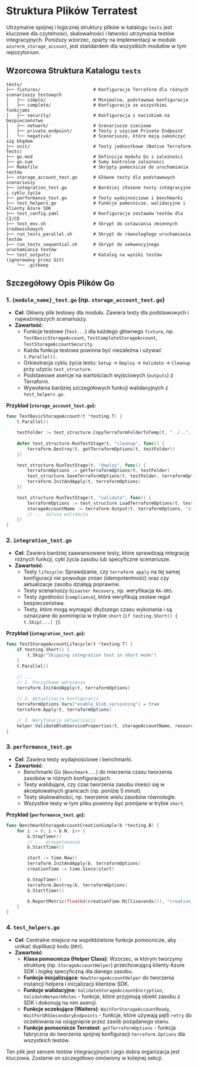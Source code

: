 # Struktura Plików Terratest

Utrzymanie spójnej i logicznej struktury plików w katalogu `tests` jest kluczowe dla czytelności, skalowalności i łatwości utrzymania testów integracyjnych. Poniższy wzorzec, oparty na implementacji w module `azurerm_storage_account`, jest standardem dla wszystkich modułów w tym repozytorium.

## Wzorcowa Struktura Katalogu `tests`

```
tests/
├── fixtures/                    # Konfiguracje Terraform dla różnych scenariuszy testowych
│   ├── simple/                  # Minimalna, podstawowa konfiguracja
│   ├── complete/                # Konfiguracja ze wszystkimi funkcjami
│   ├── security/                # Konfiguracja z naciskiem na bezpieczeństwo
│   ├── network/                 # Scenariusze sieciowe
│   ├── private_endpoint/        # Testy z użyciem Private Endpoint
│   └── negative/                # Scenariusze, które mają zakończyć się błędem
├── unit/                        # Testy jednostkowe (Native Terraform Tests)
├── go.mod                       # Definicja modułu Go i zależności
├── go.sum                       # Sumy kontrolne zależności
├── Makefile                     # Skrypty pomocnicze do uruchamiania testów
├── storage_account_test.go      # Główne testy dla podstawowych scenariuszy
├── integration_test.go          # Bardziej złożone testy integracyjne i cyklu życia
├── performance_test.go          # Testy wydajnościowe i benchmarki
├── test_helpers.go              # Funkcje pomocnicze, walidacyjne i klienty Azure SDK
├── test_config.yaml             # Konfiguracja zestawów testów dla CI/CD
├── test_env.sh                  # Skrypt do ustawiania zmiennych środowiskowych
├── run_tests_parallel.sh        # Skrypt do równoległego uruchamiania testów
├── run_tests_sequential.sh      # Skrypt do sekwencyjnego uruchamiania testów
└── test_outputs/                # Katalog na wyniki testów (ignorowany przez Git)
    └── .gitkeep
```

## Szczegółowy Opis Plików Go

### 1. `{module_name}_test.go` (np. `storage_account_test.go`)

-   **Cel**: Główny plik testowy dla modułu. Zawiera testy dla podstawowych i najważniejszych scenariuszy.
-   **Zawartość**:
    -   Funkcje testowe (`Test...`) dla każdego głównego `fixture`, np. `TestBasicStorageAccount`, `TestCompleteStorageAccount`, `TestStorageAccountSecurity`.
    -   Każda funkcja testowa powinna być niezależna i używać `t.Parallel()`.
    -   Orkiestracja cyklu życia testu: `Setup` -> `Deploy` -> `Validate` -> `Cleanup` przy użyciu `test_structure`.
    -   Podstawowe asercje na wartościach wyjściowych (`outputs`) z Terraform.
    -   Wywołania bardziej szczegółowych funkcji walidacyjnych z `test_helpers.go`.

**Przykład (`storage_account_test.go`):**
```go
func TestBasicStorageAccount(t *testing.T) {
	t.Parallel()

	testFolder := test_structure.CopyTerraformFolderToTemp(t, "../..", "azurerm_storage_account/tests/fixtures/simple")
	
	defer test_structure.RunTestStage(t, "cleanup", func() {
		terraform.Destroy(t, getTerraformOptions(t, testFolder))
	})

	test_structure.RunTestStage(t, "deploy", func() {
		terraformOptions := getTerraformOptions(t, testFolder)
		test_structure.SaveTerraformOptions(t, testFolder, terraformOptions)
		terraform.InitAndApply(t, terraformOptions)
	})

	test_structure.RunTestStage(t, "validate", func() {
		terraformOptions := test_structure.LoadTerraformOptions(t, testFolder)
		storageAccountName := terraform.Output(t, terraformOptions, "storage_account_name")
		// ... dalsza walidacja
	})
}
```

### 2. `integration_test.go`

-   **Cel**: Zawiera bardziej zaawansowane testy, które sprawdzają integrację różnych funkcji, cykl życia zasobu lub specyficzne scenariusze.
-   **Zawartość**:
    -   Testy `lifecycle`: Sprawdzanie, czy `terraform apply` na tej samej konfiguracji nie powoduje zmian (idempotentność) oraz czy aktualizacje zasobu działają poprawnie.
    -   Testy scenariuszy `Disaster Recovery`, np. weryfikacja `RA-GRS`.
    -   Testy zgodności (`compliance`), które weryfikują zestaw reguł bezpieczeństwa.
    -   Testy, które mogą wymagać dłuższego czasu wykonania i są oznaczane do pominięcia w trybie `short` (`if testing.Short() { t.Skip(...) }`).

**Przykład (`integration_test.go`):**
```go
func TestStorageAccountLifecycle(t *testing.T) {
	if testing.Short() {
		t.Skip("Skipping integration test in short mode")
	}
	t.Parallel()

	// ...
	// 1. Początkowe wdrożenie
	terraform.InitAndApply(t, terraformOptions)
	
	// 2. Aktualizacja konfiguracji
	terraformOptions.Vars["enable_blob_versioning"] = true
	terraform.Apply(t, terraformOptions)

	// 3. Weryfikacja aktualizacji
	helper.ValidateBlobServiceProperties(t, storageAccountName, resourceGroupName)
}
```

### 3. `performance_test.go`

-   **Cel**: Zawiera testy wydajnościowe i benchmarki.
-   **Zawartość**:
    -   Benchmarki Go (`Benchmark...`) do mierzenia czasu tworzenia zasobów w różnych konfiguracjach.
    -   Testy walidujące, czy czas tworzenia zasobu mieści się w akceptowalnych granicach (np. poniżej 5 minut).
    -   Testy skalowalności, np. tworzenie wielu zasobów równolegle.
    -   Wszystkie testy w tym pliku powinny być pomijane w trybie `short`.

**Przykład (`performance_test.go`):**
```go
func BenchmarkStorageAccountCreationSimple(b *testing.B) {
	for i := 0; i < b.N; i++ {
		b.StopTimer()
		// ... przygotowanie
		b.StartTimer()

		start := time.Now()
		terraform.InitAndApply(b, terraformOptions)
		creationTime := time.Since(start)

		b.StopTimer()
		terraform.Destroy(b, terraformOptions)
		b.StartTimer()

		b.ReportMetric(float64(creationTime.Milliseconds()), "creation_ms")
	}
}
```

### 4. `test_helpers.go`

-   **Cel**: Centralne miejsce na współdzielone funkcje pomocnicze, aby unikać duplikacji kodu (`DRY`).
-   **Zawartość**:
    -   **Klasa pomocnicza (Helper Class)**: Wzorzec, w którym tworzymy strukturę (np. `StorageAccountHelper`) przechowującą klienty Azure SDK i logikę specyficzną dla danego zasobu.
    -   **Funkcje inicjalizujące**: `NewStorageAccountHelper` do tworzenia instancji helpera i inicjalizacji klientów SDK.
    -   **Funkcje walidacyjne**: `ValidateStorageAccountEncryption`, `ValidateNetworkRules` - funkcje, które przyjmują obiekt zasobu z SDK i dokonują na nim asercji.
    -   **Funkcje oczekujące (Waiters)**: `WaitForStorageAccountReady`, `WaitForGRSSecondaryEndpoints` - funkcje, które używają pętli `retry` do oczekiwania na osiągnięcie przez zasób pożądanego stanu.
    -   **Funkcje pomocnicze Terratest**: `getTerraformOptions` - funkcja fabryczna do tworzenia spójnej konfiguracji `terraform.Options` dla wszystkich testów.

Ten plik jest sercem testów integracyjnych i jego dobra organizacja jest kluczowa. Zostanie on szczegółowo omówiony w kolejnej sekcji.

